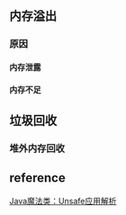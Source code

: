 ## 内存溢出

### 原因
#### 内存泄露
#### 内存不足

## 垃圾回收

### 堆外内存回收



## reference
[Java魔法类：Unsafe应用解析](https://tech.meituan.com/2019/02/14/talk-about-java-magic-class-unsafe.html)